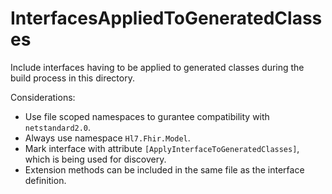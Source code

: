 # InterfacesAppliedToGeneratedClasses
Include interfaces having to be applied to generated classes during the build process in this directory.

Considerations:
- Use file scoped namespaces to gurantee compatibility with `netstandard2.0`.
- Always use namespace `Hl7.Fhir.Model`.
- Mark interface with attribute `[ApplyInterfaceToGeneratedClasses]`, which is being used for discovery.
- Extension methods can be included in the same file as the interface definition.